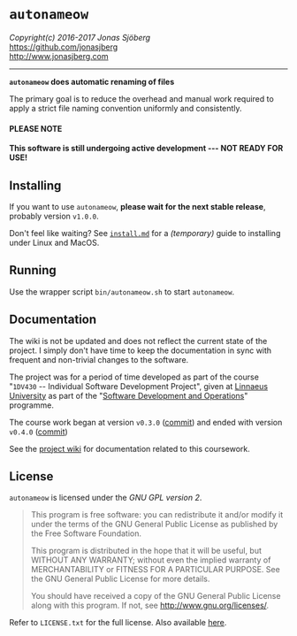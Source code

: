 `autonameow`
============
*Copyright(c) 2016-2017 Jonas Sjöberg*  
<https://github.com/jonasjberg>  
<http://www.jonasjberg.com>  

--------------------------------------------------------------------------------

__`autonameow` does automatic renaming of files__

The primary goal is to reduce the overhead and manual work required to
apply a strict file naming convention uniformly and consistently.


#### PLEASE NOTE
__This software is still undergoing active development --- NOT READY FOR USE!__


Installing
----------
If you want to use `autonameow`, __please wait for the next stable release__,
probably version `v1.0.0`.

Don't feel like waiting?  See [`install.md`](./install.md) for a *(temporary)*
guide to installing under Linux and MacOS.


Running
-------
Use the wrapper script `bin/autonameow.sh` to start `autonameow`.


Documentation
-------------
The wiki is not be updated and does not reflect the current state of the
project. I simply don't have time to keep the documentation in sync with
frequent and non-trivial changes to the software.

The project was for a period of time developed as part of the course
"`1DV430` -- Individual Software Development Project", given at
[Linnaeus University](https://lnu.se/en/) as part of the
"[Software Development and Operations](https://udm-devops.se/)" programme.

The course work began at version `v0.3.0`
([commit](https://github.com/jonasjberg/autonameow/commit/cbe439104813d83ee5a6274eed0943433955b59c))
and ended with version `v0.4.0`
([commit](https://github.com/jonasjberg/autonameow/commit/da494350dca4f99157cc8f7541f92ca8d7f3daf1))

See the [project wiki](https://github.com/jonasjberg/autonameow/wiki) for
documentation related to this coursework.


License
-------
`autonameow` is licensed under the *GNU GPL version 2*.

> This program is free software: you can redistribute it and/or modify
> it under the terms of the GNU General Public License as published by
> the Free Software Foundation.
>
> This program is distributed in the hope that it will be useful,
> but WITHOUT ANY WARRANTY; without even the implied warranty of
> MERCHANTABILITY or FITNESS FOR A PARTICULAR PURPOSE.  See the
> GNU General Public License for more details.
>
> You should have received a copy of the GNU General Public License
> along with this program.  If not, see <http://www.gnu.org/licenses/>.

Refer to `LICENSE.txt` for the full license.
Also available [here](https://www.gnu.org/licenses/old-licenses/gpl-2.0.txt).

